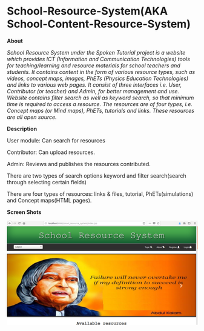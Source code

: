 # School-Resource-System(AKA School-Content-Resource-System)

**About** 

*School Resource System under the Spoken Tutorial project is a website which provides ICT (Information and Communication Technologies) tools for teaching/learning and resource materials for school teachers and students. It contains content in the form of various resource types, such as videos, concept maps, images, PhETs (Physics Education Technologies) and links to various web pages. It consist of three interfaces i.e. User, Contributor (or teacher) and Admin, for better management and use. Website contains filter search as well as keyword search, so that minimum time is required to access a resource. The resources are of four types, i.e. Concept maps (or Mind maps), PhETs, tutorials and links. These resources are all open source.*


**Description**

User module: Can search for resources

Contributor: Can upload resources.

Admin: Reviews and publishes the resources contributed.

There are two types of search options keyword and filter search(search through selecting certain fields)

There are four types of resources: links & files, tutorial, PhETs(simulations) and Concept maps(HTML pages).

**Screen Shots**

<img src="https://github.com/Duttabhi/School-Content-Resource-System/blob/master/Screenshot%20from%202018-06-30%2013-38-03.png" width=720>
